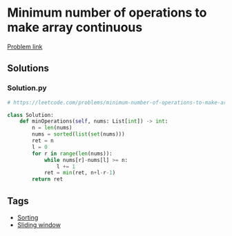 # Minimum number of operations to make array continuous

[Problem link](https://leetcode.com/problems/minimum-number-of-operations-to-make-array-continuous/)

## Solutions


### Solution.py
```py
# https://leetcode.com/problems/minimum-number-of-operations-to-make-array-continuous/

class Solution:
    def minOperations(self, nums: List[int]) -> int:
        n = len(nums)
        nums = sorted(list(set(nums)))
        ret = n
        l = 0
        for r in range(len(nums)):
            while nums[r]-nums[l] >= n:
                l += 1
            ret = min(ret, n+l-r-1)
        return ret
```
## Tags

* [Sorting](/Collections/sorting.md#sorting)
* [Sliding window](/Collections/sliding-window.md#sliding-window)
